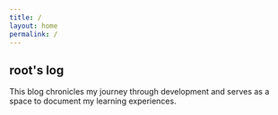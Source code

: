 ```yaml
---
title: /
layout: home
permalink: /
---
```


## root's log
This blog chronicles my journey through development and serves as a space to document my learning experiences.